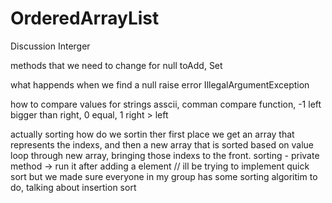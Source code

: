# OrderedArrayList

Discussion
Interger

methods that we need to change for null
    toAdd, Set

what happends when we find a null
    raise error IllegalArgumentException

how to compare values for strings
    asscii, 
    comman compare function, -1 left bigger than right, 0 equal, 1 right > left

actually sorting
    how do we sortin ther first place
    we get an array that represents the indexs, and then a new array that is sorted based on value
    loop through new array, bringing those indexs to the front. 
    sorting - private method -> run it after adding a element
    // ill be trying to implement quick sort but we made sure everyone in my group has some sorting algoritim to do, 
    talking about insertion sort
